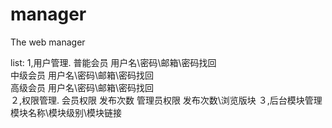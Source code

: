 manager
=======

The web manager

list:
1,用户管理.
普能会员
用户名\密码\邮箱\密码找回\
中级会员
用户名\密码\邮箱\密码找回\
高级会员
用户名\密码\邮箱\密码找回\
２,权限管理.
会员权限
发布次数
管理员权限
发布次数\浏览版块
３,后台模块管理
模块名称\模块级别\模块链接


